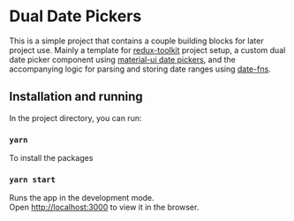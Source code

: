 # Dual Date Pickers

This is a simple project that contains a couple building blocks for later project use. Mainly a template for [redux-toolkit](https://redux-toolkit.js.org/) project setup, a custom dual date picker component using [material-ui date pickers](https://material-ui.com/components/pickers/), and the accompanying logic for parsing and storing date ranges using [date-fns](https://date-fns.org/).

## Installation and running

In the project directory, you can run:

### `yarn`

To install the packages

### `yarn start`

Runs the app in the development mode.<br />
Open [http://localhost:3000](http://localhost:3000) to view it in the browser.
